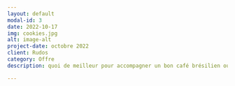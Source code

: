 ```yaml
---
layout: default
modal-id: 3
date: 2022-10-17
img: cookies.jpg
alt: image-alt
project-date: octobre 2022
client: Rudos
category: Offre
description: quoi de meilleur pour accompagner un bon café brésilien ou un thé bio, que des cookies  aux pépites de chocolat tout juste sortis du four!

---
```

